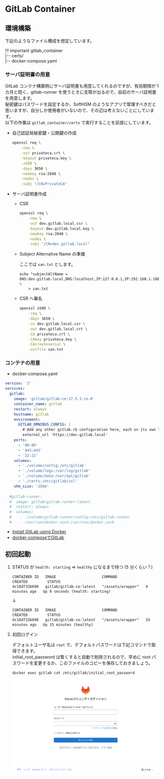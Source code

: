 GitLab Container
===

## 環境構築

下記のようなファイル構成を想定しています。

!!! important
    gitlab_container  
    |-- certs/  
    |-- docker-compose.yaml

### サーバ証明書の用意

GitLab コンテナ構築時にサーバ証明書も用意してくれるのですが、有効期限が 1 カ月と短く、gitlab-runner を使うときに支障が出るので、自前のサーバ証明書を用意します。  
秘密鍵はパスワードを設定するか、SoftHSM のようなアプリで管理すべきだと思いますが、自分しか使用者がいないので、その辺は考えないことにしています。  
以下の作業は `gitlab_container/certs` で実行することを前提にしています。

- 自己認証局秘密鍵・公開鍵の作成

    ```bash
    openssl req \
        -new \
        -out privateca.crt \
        -keyout privateca.key \
        -x509 \
        -days 3650 \
        -newkey rsa:2048 \
        -nodes \
        -subj "/CN=PrivateCA"
    ```

- サーバ証明書作成

    - CSR

        ```bash
        openssl req \
            -new \
            -out dev.gitlab.local.csr \
            -keyout dev.gitlab.local.key \
            -newkey rsa:2048 \
            -nodes \
            -subj "/CN=dev.gitlab.local"
        ```
     
    - Subject Alternative Name の準備

        ここでは `san.txt` とします。

        ```text
        echo "subjectAltName = DNS:dev.gitlab.local,DNS:localhost,IP:127.0.0.1,IP:192.168.1.100" \
            > san.txt
        ```
     
    - CSR へ署名

        ```bash
        openssl x509 \
            -req \
            -days 3650 \
            -in dev.gitlab.local.csr \
            -out dev.gitlab.local.crt \
            -CA privateca.crt \
            -CAkey privateca.key \
            -CAcreateserial \
            -extfile san.txt
        ```

### コンテナの用意

- docker-compose.yaml

```yaml
version: '3'
services:
  gitlab:
    image: 'gitlab/gitlab-ce:17.5.1-ce.0'
    container_name: gitlab
    restart: always
    hostname: gitlab
    environment:
      GITLAB_OMNIBUS_CONFIG: |
        # Add any other gitlab.rb configuration here, each on its own line
        external_url 'https://dev.gitlab.local'
    ports:
      - '80:80'
      - '443:443'
      - '22:22'
    volumes:
      - './volume/config:/etc/gitlab'
      - './volume/logs:/var/log/gitlab'
      - './volume/data:/var/opt/gitlab'
      - './certs:/etc/gitlab/ssl'
    shm_size: '256m'

  #gitlab-runner:
  #  image: gitlab/gitlab-runner:latest
  #  restart: always
  #  volumes:
  #    - ./volume/gitlab-runner/config:/etc/gitlab-runner
  #    - /var/run/docker.sock:/var/run/docker.sock
```

- [Install GitLab using Docker](https://docs.gitlab.com/ee/install/docker.html)
- [docker-composeでGitLab](https://qiita.com/kujiraza/items/f87d2a9fb42ff227d3e6)


## 初回起動

1. STATUS が `health: starting` ⇒ `healthy` になるまで待つ (5 分くらい？)

    ```text
    CONTAINER ID   IMAGE                     COMMAND             CREATED         STATUS                         
    dc18d732b698   gitlab/gitlab-ce:latest   "/assets/wrapper"   4 minutes ago   Up 9 seconds (health: starting)
    ```
    ↓
    ```text
    CONTAINER ID   IMAGE                     COMMAND             CREATED         STATUS                         
    dc18d732b698   gitlab/gitlab-ce:latest   "/assets/wrapper"   19 minutes ago   Up 15 minutes (healthy)
    ```

2. 初回ログイン

    デフォルトユーザ名は `root` で、デフォルトパスワードは下記コマンドで取得できます。  
    initial_root_password は暫くすると自動で削除されるので、早めに root パスワードを変更するか、このファイルのコピーを保存しておきましょう。

    ```bash
    docker exec gitlab cat /etc/gitlab/initial_root_password
    ```

    ![](./gitlab/00_gitlab_login.png)
